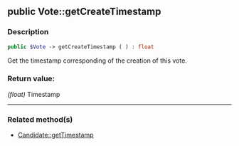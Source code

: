 ## public Vote::getCreateTimestamp

### Description    

```php
public $Vote -> getCreateTimestamp ( ) : float
```

Get the timestamp corresponding of the creation of this vote.    


### Return value:   

*(float)* Timestamp


---------------------------------------

### Related method(s)      

* [Candidate::getTimestamp](../Candidate%20Class/public%20Candidate--getTimestamp.md)    
